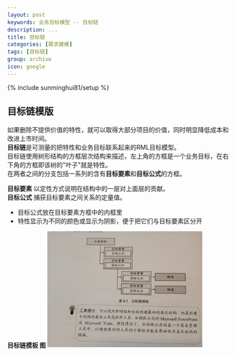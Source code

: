 ```yaml
---
layout: post
keywords: 业务目标模型 -- 目标链
description: ...
title: 目标链
categories: [需求建模]
tags: [目标链]
group: archive
icon: google
---
```

{% include sunminghui81/setup %}


## 目标链模版
如果删除不提供价值的特性，就可以取得大部分项目的价值，同时明显降低成本和改进上市时间。  
**目标链**是可测量的把特性和业务目标联系起来的RML目标模型。  
目标链使用树形结构的方框层次结构来描述，左上角的方框是一个业务目标，在右下角的方框即该树的"叶子"就是特性。  
在两者之间的分支包括一系列的含有**目标要素**和**目标公式**的方框。  

**目标要素** 以定性方式说明在结构中的一层对上面层的贡献。  
**目标公式** 捕获目标要素之间关系的定量值。  
- 目标公式放在目标要素方框中的内框里  
- 特性显示为不同的颜色或显示为阴影，便于把它们与目标要素区分开  

**目标链模板 图**
<img src="/image/RML/dest_link_model.png" alt="broadcasting" width="70%" height="70%"/>
